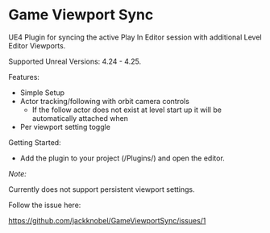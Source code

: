 # Game Viewport Sync
UE4 Plugin for syncing the active Play In Editor session with additional Level Editor Viewports.

Supported Unreal Versions:
4.24 - 4.25.

Features:
- Simple Setup
- Actor tracking/following with orbit camera controls 
  - If the follow actor does not exist at level start up it will be automatically attached when
- Per viewport setting toggle

Getting Started:
- Add the plugin to your project (<GameDirectory>/Plugins/) and open the editor.

*Note:*

Currently does not support persistent viewport settings. 

Follow the issue here:

https://github.com/jackknobel/GameViewportSync/issues/1
